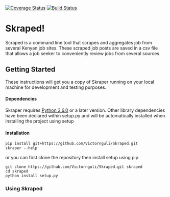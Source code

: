 [![Coverage Status](https://coveralls.io/repos/github/Victornguli/Skraped/badge.svg?branch=master)](https://coveralls.io/github/Victornguli/Skraped?branch=master)
[![Build Status](https://travis-ci.com/Victornguli/Skraped.svg?branch=master)](https://travis-ci.com/Victornguli/Skraped)

# Skraped!

Scraped is a command line tool that scrapes and aggregates job from several Kenyan job sites. These scraped job posts
 are saved in a csv file that allows a job seeker to conveniently review jobs from several sources.
 
## Getting Started

These instructions will get you a copy of Skraper running on your local machine for development and testing purposes.

#### Dependencies

Skraper requires [Python 3.6.0](https://www.python.org) or a later version. Other library dependencies have been
 declared within setup.py and will be automatically installed when installing the project using setup
 
#### Installation
```
pip install git+https://github.com/Victornguli/Skraped.git
skraper --help
```

or you can first clone the repository then install setup using pip

```
git clone https://github.com/Victornguli/Skraped.git skraped
cd skraped
python install setup.py
```

### Using Skraped
